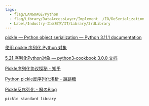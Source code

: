 ```yaml
---
tags:
  - flag/LANGUAGE/Python
  - flag/Library/DataAccessLayer/Implement__/IO/DeSerialization
  - Label/Industry-工业科学/IT/Library/3rdLibrary
---
```


[pickle — Python object serialization — Python 3.11.1 documentation](https://docs.python.org/3/library/pickle.html)

[使用 pickle 序列化 Python 对象](https://rgb-24bit.github.io/blog/2018/python-pickle.html)

[5.21 序列化Python对象 — python3-cookbook 3.0.0 文档](https://python3-cookbook.readthedocs.io/zh_CN/latest/c05/p21_serializing_python_objects.html)

[Pickle序列化协议探秘 - 知乎](https://zhuanlan.zhihu.com/p/573625106)

[Python pickle反序列化浅析 - 跳跳糖](https://tttang.com/archive/1782/)

[Pickle反序列化 - 枫のBlog](https://goodapple.top/archives/1069)


```python
pickle standard library





```